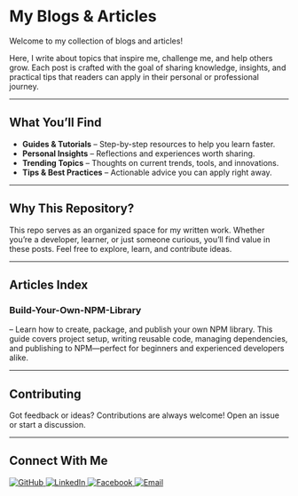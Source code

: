 # My Blogs & Articles

Welcome to my collection of blogs and articles!

Here, I write about topics that inspire me, challenge me, and help others grow. Each post is crafted with the goal of sharing knowledge, insights, and practical tips that readers can apply in their personal or professional journey.

---
## What You’ll Find

- **Guides & Tutorials** – Step-by-step resources to help you learn faster.  
- **Personal Insights** – Reflections and experiences worth sharing.  
- **Trending Topics** – Thoughts on current trends, tools, and innovations.  
- **Tips & Best Practices** – Actionable advice you can apply right away.  

---
## Why This Repository?

This repo serves as an organized space for my written work. Whether you’re a developer, learner, or just someone curious, you’ll find value in these posts. Feel free to explore, learn, and contribute ideas.

---

## Articles Index

### Build-Your-Own-NPM-Library
 – Learn how to create, package, and publish your own NPM library. This guide covers project setup, writing reusable code, managing dependencies, and publishing to NPM—perfect for beginners and experienced developers alike.

---

## Contributing

Got feedback or ideas? Contributions are always welcome! Open an issue or start a discussion.

---

## Connect With Me  

<p align="left">
  <a href="https://github.com/enzox0" target="_blank">
    <img src="https://img.shields.io/badge/GitHub-181717?style=for-the-badge&logo=github&logoColor=white" alt="GitHub"/>
  </a>
  <a href="https://www.linkedin.com/in/renz-siguenza-786596378" target="_blank">
    <img src="https://img.shields.io/badge/LinkedIn-0A66C2?style=for-the-badge&logo=linkedin&logoColor=white" alt="LinkedIn"/>
  </a>
  <a href="https://facebook.com/renz.siguenza.03" target="_blank">
    <img src="https://img.shields.io/badge/Facebook-1877F2?style=for-the-badge&logo=facebook&logoColor=white" alt="Facebook"/>
  </a>
  <a href="mailto:renzsiguenza0000@email.com" target="_blank">
    <img src="https://img.shields.io/badge/Email-D14836?style=for-the-badge&logo=gmail&logoColor=white" alt="Email"/>
  </a>
</p>

